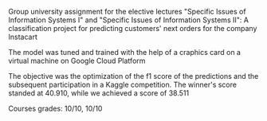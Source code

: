 Group university assignment for the elective lectures "Specific Issues of Information Systems I" and "Specific Issues of Information Systems II":
A classification project for predicting customers' next orders for the company Instacart

The model was tuned and trained with the help of a craphics card on a virtual machine on Google Cloud Platform

The objective was the optimization of the f1 score of the predictions and the subsequent participation in a Kaggle competition. The winner's score standed at 40.910, while we achieved a score of 38.511

Courses grades: 10/10, 10/10
